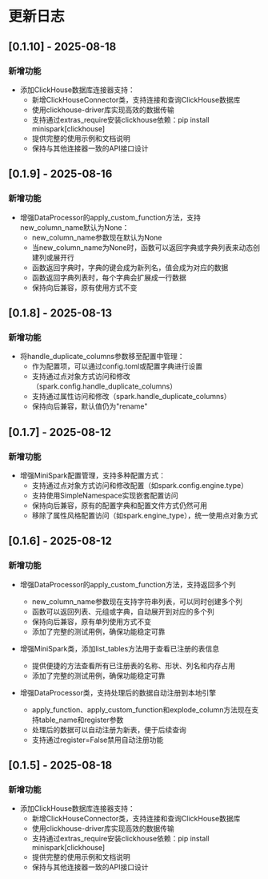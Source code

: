 # 更新日志

## [0.1.10] - 2025-08-18

### 新增功能

- 添加ClickHouse数据库连接器支持：
  - 新增ClickHouseConnector类，支持连接和查询ClickHouse数据库
  - 使用clickhouse-driver库实现高效的数据传输
  - 支持通过extras_require安装clickhouse依赖：pip install minispark[clickhouse]
  - 提供完整的使用示例和文档说明
  - 保持与其他连接器一致的API接口设计

## [0.1.9] - 2025-08-16

### 新增功能

- 增强DataProcessor的apply_custom_function方法，支持new_column_name默认为None：
  - new_column_name参数现在默认为None
  - 当new_column_name为None时，函数可以返回字典或字典列表来动态创建列或展开行
  - 函数返回字典时，字典的键会成为新列名，值会成为对应的数据
  - 函数返回字典列表时，每个字典会扩展成一行数据
  - 保持向后兼容，原有使用方式不变

## [0.1.8] - 2025-08-13

### 新增功能

- 将handle_duplicate_columns参数移至配置中管理：
  - 作为配置项，可以通过config.toml或配置字典进行设置
  - 支持通过点对象方式访问和修改（spark.config.handle_duplicate_columns）
  - 支持通过属性访问和修改（spark.handle_duplicate_columns）
  - 保持向后兼容，默认值仍为"rename"

## [0.1.7] - 2025-08-12

### 新增功能

- 增强MiniSpark配置管理，支持多种配置方式：
  - 支持通过点对象方式访问和修改配置（如spark.config.engine.type）
  - 支持使用SimpleNamespace实现嵌套配置访问
  - 保持向后兼容，原有的配置字典和配置文件方式仍然可用
  - 移除了属性风格配置访问（如spark.engine_type），统一使用点对象方式

## [0.1.6] - 2025-08-12

### 新增功能

- 增强DataProcessor的apply_custom_function方法，支持返回多个列
  - new_column_name参数现在支持字符串列表，可以同时创建多个列
  - 函数可以返回列表、元组或字典，自动展开到对应的多个列
  - 保持向后兼容，原有单列使用方式不变
  - 添加了完整的测试用例，确保功能稳定可靠

- 增强MiniSpark类，添加list_tables方法用于查看已注册的表信息
  - 提供便捷的方法查看所有已注册表的名称、形状、列名和内存占用
  - 添加了完整的测试用例，确保功能稳定可靠

- 增强DataProcessor类，支持处理后的数据自动注册到本地引擎
  - apply_function、apply_custom_function和explode_column方法现在支持table_name和register参数
  - 处理后的数据可以自动注册为新表，便于后续查询
  - 支持通过register=False禁用自动注册功能

## [0.1.5] - 2025-08-18

### 新增功能

- 添加ClickHouse数据库连接器支持：
  - 新增ClickHouseConnector类，支持连接和查询ClickHouse数据库
  - 使用clickhouse-driver库实现高效的数据传输
  - 支持通过extras_require安装clickhouse依赖：pip install minispark[clickhouse]
  - 提供完整的使用示例和文档说明
  - 保持与其他连接器一致的API接口设计